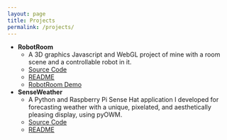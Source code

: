 ```yaml
---
layout: page
title: Projects
permalink: /projects/
---
```


* **RobotRoom**
  * A 3D graphics Javascript and WebGL project of mine with a room scene and a controllable robot in it. 
  * [Source Code](https://github.com/mlegere1323/RobotRoom)
  * [README](https://mlegere1323.github.io/RobotRoom/README.txt) 
  * [RobotRoom Demo](https://mlegere1323.github.io/RobotRoom/RobotRoom.html)
* **SenseWeather**
  * A Python and Raspberry Pi Sense Hat application I developed for forecasting weather with a unique, pixelated, and aesthetically pleasing display, using pyOWM.
  * [Source Code](https://github.com/mlegere1323/SenseWeather/sWeather.py)
  * [README](https://github.com/mlegere1323/SenseWeather/README.md)
